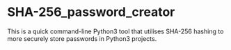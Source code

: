 # SHA-256_password_creator
This is a quick command-line Python3 tool that utilises SHA-256 hashing to more securely store passwords in Python3 projects.
